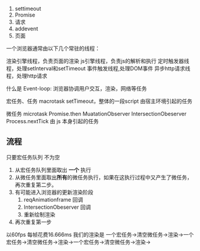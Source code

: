 1. settimeout 
2. Promise
3. 请求
4. addevent
5. 页面


一个浏览器通常由以下几个常驻的线程：

渲染引擎线程，负责页面的渲染
js引擎线程，负责js的解析和执行
定时触发器线程，处理setInterval和setTimeout
事件触发线程,处理DOM事件
异步http请求线程，处理http请求

什么是 Event-loop:
浏览器协调用户交互，渲染，网络等任务

宏任务、任务  macrotask
setTimeout，整体的一段script
由宿主环境引起的任务

微任务       microtask
Promise.then MuatationObserver IntersectionObeserver  Process.nextTick
由 js 本身引起的任务

## 流程
只要宏任务队列 不为空
1. 从宏任务队列里面取出 **一个** 执行
2. 从微任务里面取出**所有**的微任务执行，如果在这执行过程中又产生了微任务，再次重复第二步。
3. 有可能进入浏览器的更新渲染阶段
   1. reqAnimationframe 回调
   2. IntersectionObeserver 回调
   3. 重新绘制渲染
4. 再次重复第一步


以60fps 每帧花费16.666ms 
我们的渲染是 一个宏任务->清空微任务->渲染->一个宏任务->清空微任务->渲染->一个宏任务->清空微任务->渲染->